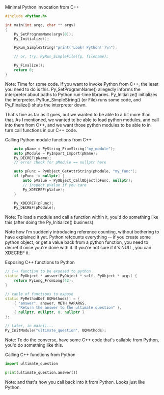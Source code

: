 Minimal Python invocation from C++

```c++
#include <Python.h>

int main(int argc, char ** argv)
{
    Py_SetProgramName(argv[0]);
    Py_Initialize();

    PyRun_SimpleString("print('Look! Python!')\n");

    // or, try: PyRun_SimpleFile(fp, filename);

    Py_Finalize();
    return 0;
}
```

Note: Time for some code.  If you want to invoke Python from C++, the least you
need to do is this.  Py_SetProgramName() allegedly informs the interpreter about paths to Python run-time libraries.  Py_Initialize() initializes the interpreter.  PyRun_SimpleString() (or File) runs some code, and Py_Finalize() shuts the interpreter down.

That's fine as far as it goes, but we wanted to be able to a bit more than that.  As I mentioned, we wanted to be able to load python modules, and call into them from C++, and we want those python modules to be able to in turn call functions in our C++ code.


Calling Python module functions from C++
```c++
    auto pName = PyString_FromString("my_module");
    auto pModule = PyImport_Import(pName);
    Py_DECREF(pName);
    // error check for pModule == nullptr here

    auto pFunc = PyObject_GetAttrString(pModule, "my_func");
    if (pFunc != nullptr) {
        auto pValue = PyObject_CallObject(pFunc, nullptr);
        // inspect pValue if you care
        Py_XDECREF(pValue);
    }

    Py_XDECREF(pFunc);
    Py_DECREF(pModule);
```

Note: To load a module and call a function within it, you'd do something like this (after doing the Py_Initialize() business).

Note how I'm suddenly introducing reference counting, without bothering to have explained it yet.  Python refcounts everything -- if you create some python object, or get a value back from a python function, you need to decref it once you're done with it.  If you're not sure if it's NULL, you can XDECREF it.


Exposing C++ functions to Python
```c++
// C++ function to be exposed to python
static PyObject * answer(PyObject * self, PyObject * args) {
    return PyLong_FromLong(42);
}

// table of functions to expose
static PyMethodDef UQMethods[] = {
    { "answer", answer, METH_VARARGS,
      "Return the answer to the ultimate question" },
    { nullptr, nullptr, 0, nullptr }
};

// Later, in main()...
Py_InitModule("ultimate_question", UQMethods);
```

Note: To do the converse, have some C++ code that's callable from Python, you'd do something like this.


Calling C++ functions from Python
```py
import ultimate_question

print(ultimate_question.answer())
```

Note: and that's how you call back into it from Python.  Looks just like Python.
